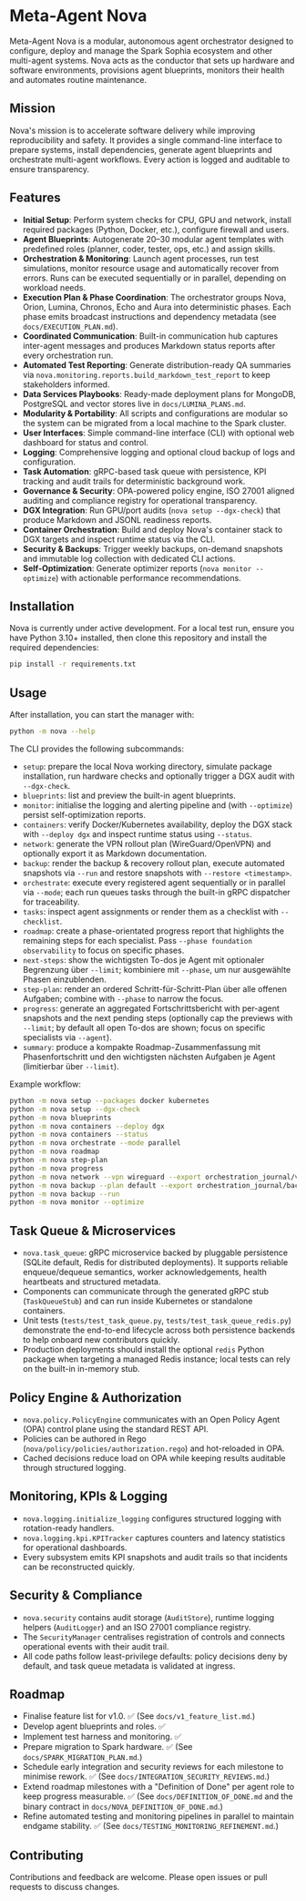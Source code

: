 # Meta-Agent Nova

Meta-Agent Nova is a modular, autonomous agent orchestrator designed to configure, deploy and manage the Spark Sophia ecosystem and other multi-agent systems. Nova acts as the conductor that sets up hardware and software environments, provisions agent blueprints, monitors their health and automates routine maintenance.

## Mission

Nova's mission is to accelerate software delivery while improving reproducibility and safety. It provides a single command-line interface to prepare systems, install dependencies, generate agent blueprints and orchestrate multi-agent workflows. Every action is logged and auditable to ensure transparency.

## Features

- **Initial Setup**: Perform system checks for CPU, GPU and network, install required packages (Python, Docker, etc.), configure firewall and users.
- **Agent Blueprints**: Autogenerate 20–30 modular agent templates with predefined roles (planner, coder, tester, ops, etc.) and assign skills.
- **Orchestration & Monitoring**: Launch agent processes, run test simulations, monitor resource usage and automatically recover from errors. Runs can be executed sequentially or in parallel, depending on workload needs.
- **Execution Plan & Phase Coordination**: The orchestrator groups Nova, Orion, Lumina, Chronos, Echo and Aura into deterministic phases. Each phase emits broadcast instructions and dependency metadata (see `docs/EXECUTION_PLAN.md`).
- **Coordinated Communication**: Built-in communication hub captures inter-agent messages and produces Markdown status reports after every orchestration run.
- **Automated Test Reporting**: Generate distribution-ready QA summaries via ``nova.monitoring.reports.build_markdown_test_report`` to keep stakeholders informed.
- **Data Services Playbooks**: Ready-made deployment plans for MongoDB, PostgreSQL and vector stores live in ``docs/LUMINA_PLANS.md``.
- **Modularity & Portability**: All scripts and configurations are modular so the system can be migrated from a local machine to the Spark cluster.
- **User Interfaces**: Simple command-line interface (CLI) with optional web dashboard for status and control.
- **Logging**: Comprehensive logging and optional cloud backup of logs and configuration.
- **Task Automation**: gRPC-based task queue with persistence, KPI tracking and audit trails for deterministic background work.
- **Governance & Security**: OPA-powered policy engine, ISO 27001 aligned auditing and compliance registry for operational transparency.
- **DGX Integration**: Run GPU/port audits (`nova setup --dgx-check`) that produce Markdown and JSONL readiness reports.
- **Container Orchestration**: Build and deploy Nova's container stack to DGX targets and inspect runtime status via the CLI.
- **Security & Backups**: Trigger weekly backups, on-demand snapshots and immutable log collection with dedicated CLI actions.
- **Self-Optimization**: Generate optimizer reports (`nova monitor --optimize`) with actionable performance recommendations.

## Installation

Nova is currently under active development. For a local test run, ensure you have Python 3.10+ installed, then clone this repository and install the required dependencies:

```bash
pip install -r requirements.txt
```

## Usage

After installation, you can start the manager with:

```bash
python -m nova --help
```

The CLI provides the following subcommands:

- `setup`: prepare the local Nova working directory, simulate package installation, run hardware checks and optionally trigger a DGX audit with `--dgx-check`.
- `blueprints`: list and preview the built-in agent blueprints.
- `monitor`: initialise the logging and alerting pipeline and (with `--optimize`) persist self-optimization reports.
- `containers`: verify Docker/Kubernetes availability, deploy the DGX stack with `--deploy dgx` and inspect runtime status using `--status`.
- `network`: generate the VPN rollout plan (WireGuard/OpenVPN) and optionally export it as Markdown documentation.
- `backup`: render the backup & recovery rollout plan, execute automated snapshots via `--run` and restore snapshots with `--restore <timestamp>`.
- `orchestrate`: execute every registered agent sequentially or in parallel via `--mode`; each run queues tasks through the built-in gRPC dispatcher for traceability.
- `tasks`: inspect agent assignments or render them as a checklist with ``--checklist``.
- `roadmap`: create a phase-orientated progress report that highlights the remaining steps for each specialist. Pass `--phase foundation observability` to focus on specific phases.
- `next-steps`: show the wichtigsten To-dos je Agent mit optionaler Begrenzung über `--limit`; kombiniere mit `--phase`, um nur ausgewählte Phasen einzublenden.
- `step-plan`: render an ordered Schritt-für-Schritt-Plan über alle offenen Aufgaben; combine with `--phase` to narrow the focus.
- `progress`: generate an aggregated Fortschrittsbericht with per-agent snapshots and the next pending steps (optionally cap the previews with `--limit`; by default all open To-dos are shown; focus on specific specialists via `--agent`).
- `summary`: produce a kompakte Roadmap-Zusammenfassung mit Phasenfortschritt und den wichtigsten nächsten Aufgaben je Agent (limitierbar über `--limit`).

Example workflow:

```bash
python -m nova setup --packages docker kubernetes
python -m nova setup --dgx-check
python -m nova blueprints
python -m nova containers --deploy dgx
python -m nova containers --status
python -m nova orchestrate --mode parallel
python -m nova roadmap
python -m nova step-plan
python -m nova progress
python -m nova network --vpn wireguard --export orchestration_journal/vpn/wireguard_plan.md
python -m nova backup --plan default --export orchestration_journal/backups/default_plan.md
python -m nova backup --run
python -m nova monitor --optimize
```

## Task Queue & Microservices

- `nova.task_queue`: gRPC microservice backed by pluggable persistence (SQLite default, Redis for distributed deployments). It supports reliable enqueue/dequeue semantics, worker acknowledgements, health heartbeats and structured metadata.
- Components can communicate through the generated gRPC stub (`TaskQueueStub`) and can run inside Kubernetes or standalone containers.
- Unit tests (`tests/test_task_queue.py`, `tests/test_task_queue_redis.py`) demonstrate the end-to-end lifecycle across both persistence backends to help onboard new contributors quickly.
- Production deployments should install the optional `redis` Python package when targeting a managed Redis instance; local tests can rely on the built-in in-memory stub.

## Policy Engine & Authorization

- `nova.policy.PolicyEngine` communicates with an Open Policy Agent (OPA) control plane using the standard REST API.
- Policies can be authored in Rego (`nova/policy/policies/authorization.rego`) and hot-reloaded in OPA.
- Cached decisions reduce load on OPA while keeping results auditable through structured logging.

## Monitoring, KPIs & Logging

- `nova.logging.initialize_logging` configures structured logging with rotation-ready handlers.
- `nova.logging.kpi.KPITracker` captures counters and latency statistics for operational dashboards.
- Every subsystem emits KPI snapshots and audit trails so that incidents can be reconstructed quickly.

## Security & Compliance

- `nova.security` contains audit storage (`AuditStore`), runtime logging helpers (`AuditLogger`) and an ISO 27001 compliance registry.
- The `SecurityManager` centralises registration of controls and connects operational events with their audit trail.
- All code paths follow least-privilege defaults: policy decisions deny by default, and task queue metadata is validated at ingress.

## Roadmap

- Finalise feature list for v1.0. ✅ (See `docs/v1_feature_list.md`.)
- Develop agent blueprints and roles. ✅
- Implement test harness and monitoring. ✅
- Prepare migration to Spark hardware. ✅ (See `docs/SPARK_MIGRATION_PLAN.md`.)
- Schedule early integration and security reviews for each milestone to minimise rework. ✅ (See `docs/INTEGRATION_SECURITY_REVIEWS.md`.)
- Extend roadmap milestones with a "Definition of Done" per agent role to keep progress measurable. ✅ (See `docs/DEFINITION_OF_DONE.md` and the binary contract in `docs/NOVA_DEFINITION_OF_DONE.md`.)
- Refine automated testing and monitoring pipelines in parallel to maintain endgame stability. ✅ (See `docs/TESTING_MONITORING_REFINEMENT.md`.)

## Contributing

Contributions and feedback are welcome. Please open issues or pull requests to discuss changes.
